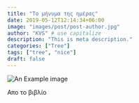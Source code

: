 ```yaml
---
title: "Το μήνυμα της ημέρας"
date: 2019-05-12T12:14:34+06:00
image: "images/post/post-author.jpg"
author: "KVS" # use capitalize
description: "This is meta description."
categories: ["Tree"]
tags: ["tree", "nice"]
draft: false
---
```


![An Example image](/kvs-website/images/post/1639215140643.jpeg)


Απο το βιβλίο
